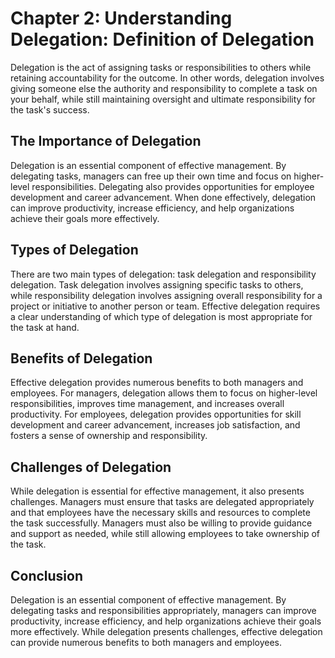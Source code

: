 Chapter 2: Understanding Delegation: Definition of Delegation
=============================================================

Delegation is the act of assigning tasks or responsibilities to others while retaining accountability for the outcome. In other words, delegation involves giving someone else the authority and responsibility to complete a task on your behalf, while still maintaining oversight and ultimate responsibility for the task's success.

The Importance of Delegation
----------------------------

Delegation is an essential component of effective management. By delegating tasks, managers can free up their own time and focus on higher-level responsibilities. Delegating also provides opportunities for employee development and career advancement. When done effectively, delegation can improve productivity, increase efficiency, and help organizations achieve their goals more effectively.

Types of Delegation
-------------------

There are two main types of delegation: task delegation and responsibility delegation. Task delegation involves assigning specific tasks to others, while responsibility delegation involves assigning overall responsibility for a project or initiative to another person or team. Effective delegation requires a clear understanding of which type of delegation is most appropriate for the task at hand.

Benefits of Delegation
----------------------

Effective delegation provides numerous benefits to both managers and employees. For managers, delegation allows them to focus on higher-level responsibilities, improves time management, and increases overall productivity. For employees, delegation provides opportunities for skill development and career advancement, increases job satisfaction, and fosters a sense of ownership and responsibility.

Challenges of Delegation
------------------------

While delegation is essential for effective management, it also presents challenges. Managers must ensure that tasks are delegated appropriately and that employees have the necessary skills and resources to complete the task successfully. Managers must also be willing to provide guidance and support as needed, while still allowing employees to take ownership of the task.

Conclusion
----------

Delegation is an essential component of effective management. By delegating tasks and responsibilities appropriately, managers can improve productivity, increase efficiency, and help organizations achieve their goals more effectively. While delegation presents challenges, effective delegation can provide numerous benefits to both managers and employees.

